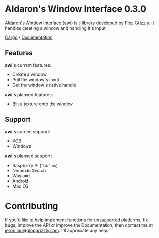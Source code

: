 # Aldaron's Window Interface 0.3.0

[Aldaron's Window Interface (awi)](http://plopgrizzly.com/awi) is a library
developed by [Plop Grizzly](http://plopgrizzly.com).  It handles creating a
window and handling it's input.

[Cargo](https://crates.io/crates/awi) /
[Documentation](https://docs.rs/awi)

## Features
**awi**'s current features:
* Create a window
* Poll the window's input
* Get the window's native handle

**awi**'s planned features:
* Blit a texture onto the window

## Support
**awi**'s current support:
* XCB
* Windows

**awi**'s planned support:
* Raspberry Pi ("no" os)
* Nintendo Switch
* Wayland
* Android
* Mac OS

# Contributing
If you'd like to help implement functions for unsupported platforms, fix bugs,
improve the API or improve the Documentation, then contact me at
jeron.lau@plopgrizzly.com. I'll appreciate any help.